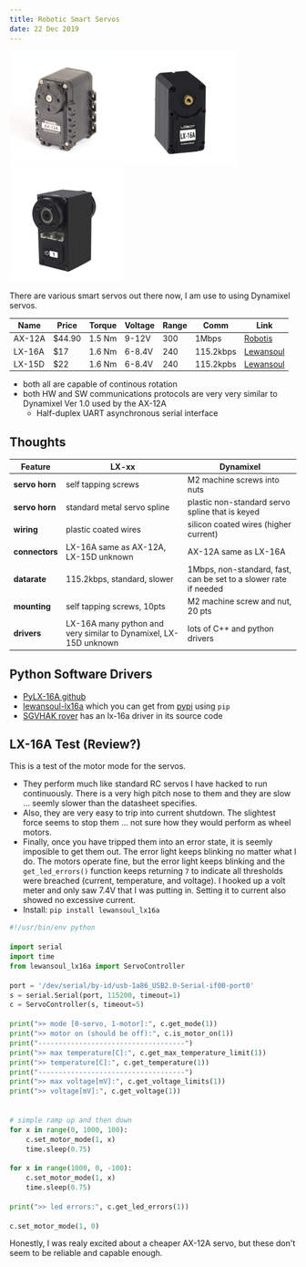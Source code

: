 ```yaml
---
title: Robotic Smart Servos
date: 22 Dec 2019
---
```


<img src="ax-12a.jpg" width="200px"><img src="lx-16a.jpg" width="200px"><img src="lx-15d.jpg" width="200px">

There are various smart servos out there now, I am use to using
Dynamixel servos.

| Name | Price | Torque | Voltage | Range | Comm | Link |
|------|-------|--------|---------|-------|------|------|
| AX-12A | $44.90 | 1.5 Nm | 9-12V  | 300 | 1Mbps     | [Robotis](http://www.robotis.us/ax-series/) |
| LX-16A | $17    | 1.6 Nm | 6-8.4V | 240 | 115.2kbps | [Lewansoul](http://www.lewansoul.com/product/detail-17.html) |
| LX-15D | $22    | 1.6 Nm | 6-8.4V | 240 | 115.2kpbs | [Lewansoul](http://www.lewansoul.com/product/detail-7.html) |

- both all are capable of continous rotation
- both HW and SW communications protocols are very very similar to Dynamixel Ver 1.0 used by the AX-12A
    - Half-duplex UART asynchronous serial interface


## Thoughts

| Feature | LX-xx | Dynamixel |
|---|---|---|
| **servo horn** | self tapping screws         | M2 machine screws into nuts |
| **servo horn** | standard metal servo spline | plastic non-standard servo spline that is keyed | 
| **wiring**     | plastic coated wires        | silicon coated wires (higher current) |
| **connectors** | LX-16A same as AX-12A, LX-15D unknown | AX-12A same as LX-16A |
| **datarate**   | 115.2kbps, standard, slower | 1Mbps, non-standard, fast, can be set to a slower rate if needed |
| **mounting**   | self tapping screws, 10pts  | M2 machine screw and nut, 20 pts |
| **drivers**    | LX-16A many python and very similar to Dynamixel, LX-15D unknown | lots of C++ and python drivers |

## Python Software Drivers

- [PyLX-16A github](https://github.com/ethanlipson/PyLX-16A)
- [lewansoul-lx16a](https://github.com/maximkulkin/lewansoul-lx16a) which you can get from [pypi](https://pypi.org/project/lewansoul-lx16a/) using `pip`
- [SGVHAK rover](https://github.com/Roger-random/SGVHAK_Rover) has an lx-16a driver in its source code

## LX-16A Test (Review?)

This is a test of the motor mode for the servos. 

- They perform much like standard RC servos I have hacked to run 
continuously. There is a very high pitch nose to them and they are 
slow ... seemly slower than the datasheet specifies. 
- Also, they are very easy to trip into current shutdown. The 
slightest force seems to stop them ... not sure how they would perform 
as wheel motors.
- Finally, once you have tripped them into an error state, it is seemly
imposible to get them out. The error light keeps blinking no matter what
I do. The motors operate fine, but the error light keeps blinking and
the `get_led_errors()` function keeps returning `7` to indicate all
thresholds were breached (current, temperature, and voltage). I hooked up
a volt meter and only saw 7.4V that I was putting in. Setting it to current
also showed no excessive current.
- Install: `pip install lewansoul_lx16a`

```python
#!/usr/bin/env python

import serial
import time
from lewansoul_lx16a import ServoController

port = '/dev/serial/by-id/usb-1a86_USB2.0-Serial-if00-port0'
s = serial.Serial(port, 115200, timeout=1)
c = ServoController(s, timeout=5)

print(">> mode [0-servo, 1-motor]:", c.get_mode(1))
print(">> motor on (should be off):", c.is_motor_on(1))
print("------------------------------------")
print(">> max temperature[C]:", c.get_max_temperature_limit(1))
print(">> temperature[C]:", c.get_temperature(1))
print("------------------------------------")
print(">> max voltage[mV]:", c.get_voltage_limits(1))
print(">> voltage[mV]:", c.get_voltage(1))


# simple ramp up and then down
for x in range(0, 1000, 100):
    c.set_motor_mode(1, x)
    time.sleep(0.75)

for x in range(1000, 0, -100):
    c.set_motor_mode(1, x)
    time.sleep(0.75)

print(">> led errors:", c.get_led_errors(1))

c.set_motor_mode(1, 0)
```

Honestly, I was realy excited about a cheaper AX-12A servo, but these don't
seem to be reliable and capable enough. 
